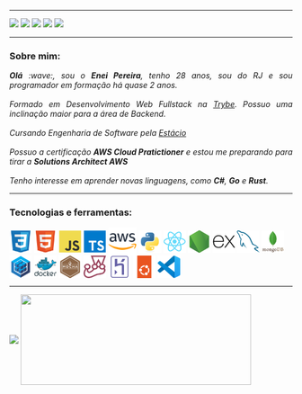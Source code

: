 -----

<div>
  <a href="https://www.github.com/eneipereira" target="_blank"><img src="https://img.shields.io/badge/GitHub-100000?style=for-the-badge&logo=github&logoColor=white" /></a>
  <a href="https://www.linkedin/in/eneipereira" target="_blank"><img src="https://img.shields.io/badge/LinkedIn-0077B5?style=for-the-badge&logo=linkedin&logoColor=white" /></a>
  <a href="mailto:eneipereira.dev@gmail.com" target="_blank"><img src="https://img.shields.io/badge/Gmail-D14836?style=for-the-badge&logo=gmail&logoColor=white" /></a>
  <a href="mailto:eneipereira@outlook.com.br" target="_blank"><img src="https://img.shields.io/badge/Microsoft_Outlook-0078D4?style=for-the-badge&logo=microsoft-outlook&logoColor=white" /></a>
  <a href="https://wa.me/5521974063278" target="_blank"><img src="https://img.shields.io/badge/WhatsApp-25D366?style=for-the-badge&logo=whatsapp&logoColor=white" /></a>
</div>

-----

### Sobre mim:
<div align="justify">
  <i><b>Olá</b> :wave:, sou o <b>Enei Pereira</b>, tenho 28 anos, sou do RJ e sou programador em formação há quase 2 anos.</i>
  <br/>
  <br/>
  <i>Formado em Desenvolvimento Web Fullstack na <a href="https://www.betrybe.com/" target="_blank">Trybe</a>. Possuo uma inclinação maior para a área de Backend.</i>
  <br/>
  <br/>
  <i>Cursando Engenharia de Software pela <a href="https://estacio.br/">Estácio</a></i>
  <br/>
  <br/>
  <i>Possuo a certificação <b>AWS Cloud Pratictioner</b> e estou me preparando para tirar a <b>Solutions Architect AWS</b></i>
  <br/>
  <br/>
  <i>Tenho interesse em aprender novas linguagens, como <b>C#</b>, <b>Go</b> e <b>Rust</b>.</i>
</div>

-----

### Tecnologias e ferramentas:

<div style="display: inline_block">
  <a href="https://www.w3schools.com/css/" target="_blank"><img align="center" height="40" width="40" title="CSS3" src="https://raw.githubusercontent.com/devicons/devicon/master/icons/css3/css3-original.svg" /></a>
  <a href="https://www.w3schools.com/html/" target="_blank"><img align="center" height="40" width="40" title="HTML5" src="https://raw.githubusercontent.com/devicons/devicon/master/icons/html5/html5-original.svg" /></a>
  <a href="https://www.w3schools.com/js/" target="_blank"><img align="center" height="40" width="40" title="JS" src="https://raw.githubusercontent.com/devicons/devicon/master/icons/javascript/javascript-original.svg" /></a>
  <a href="https://www.typescriptlang.org/" target="_blank"><img align="center" height="40" width="40" title="TS" src="https://raw.githubusercontent.com/devicons/devicon/master/icons/typescript/typescript-original.svg" /></a>
  <a href="https://aws.amazon.com/" target="_blank"><img align="center" height="50" width="50" title="AWS" src="https://raw.githubusercontent.com/devicons/devicon/master/icons/amazonwebservices/amazonwebservices-original-wordmark.svg" /></a>
  <a href="https://www.python.org/" target="_blank"><img align="center" height="40" width="40" title="Python" src="https://raw.githubusercontent.com/devicons/devicon/master/icons/python/python-original.svg" /></a>
  <a href="https://pt-br.reactjs.org/" target="_blank"><img align="center" height="40" width="40" title="React" src="https://raw.githubusercontent.com/devicons/devicon/master/icons/react/react-original.svg" /></a>
  <a href="https://nodejs.org/en/" target="_blank"><img align="center" height="40" width="40" title="Node" src="https://raw.githubusercontent.com/devicons/devicon/master/icons/nodejs/nodejs-original.svg" /></a>
  <a href="https://expressjs.com" target="_blank"><img align="center" height="40" width="40" title="Express" src="https://raw.githubusercontent.com/devicons/devicon/master/icons/express/express-original.svg" /></a>
  <a href="https://www.mysql.com/" target="_blank"><img align="center" height="40" width="40" title="MySQL" src="https://raw.githubusercontent.com/devicons/devicon/master/icons/mysql/mysql-original.svg" /></a>
  <a href="https://www.mongodb.com/pt-br" target="_blank"><img align="center" height="40" width="40" title="MongoDB" src="https://raw.githubusercontent.com/devicons/devicon/master/icons/mongodb/mongodb-original-wordmark.svg" /></a>
  <a href="https://sequelize.org/" target="_blank"><img align="center" height="40" width="40" title="Sequelize" src="https://raw.githubusercontent.com/devicons/devicon/master/icons/sequelize/sequelize-original.svg" /></a>
  <a href="https://www.docker.com/" target="_blank"><img align="center" height="40" width="40" title="Docker" src="https://raw.githubusercontent.com/devicons/devicon/master/icons/docker/docker-original-wordmark.svg" /></a>
  <a href="https://mochajs.org/" target="_blank"><img align="center" height="40" width="40" title="Mocha" src="https://raw.githubusercontent.com/devicons/devicon/master/icons/mocha/mocha-plain.svg" /></a>
  <a href="https://jestjs.io/pt-BR/" target="_blank"><img align="center" height="40" width="40" title="Jest" src="https://raw.githubusercontent.com/devicons/devicon/master/icons/jest/jest-plain.svg" /></a>
  <a href="https://www.heroku.com/" target="_blank"><img align="center" height="40" width="40" title="Heroku" src="https://raw.githubusercontent.com/devicons/devicon/master/icons/heroku/heroku-original.svg" /></a>
  <a href="https://ubuntu.com/" target="_blank"><img align="center" height="40" width="40" title="Ubuntu" src="https://raw.githubusercontent.com/devicons/devicon/master/icons/ubuntu/ubuntu-plain.svg" /></a>
  <a href="https://code.visualstudio.com/" target="_blank"><img align="center" height="40" width="40" title="Vscode" src="https://raw.githubusercontent.com/devicons/devicon/master/icons/vscode/vscode-original.svg" /></a>
</div>

-----

<div>
  <img width="410px" align="center" src="https://github-readme-stats.vercel.app/api?username=eneipereira&show_icons=true&theme=dark#gh-dark-mode-only" />
  <img width="410px" height="161.51px" align="center" src="https://github-readme-stats.vercel.app/api/top-langs/?username=eneipereira&layout=compact&theme=dark#gh-dark-mode-only" />
 </div>
